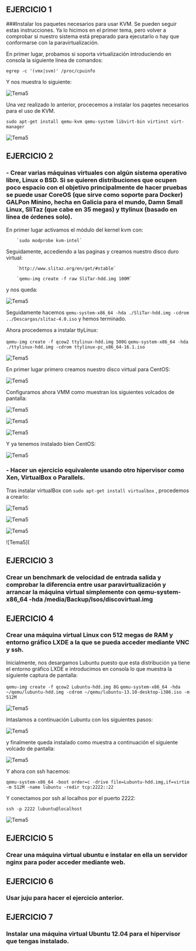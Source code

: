 ## EJERCICIO 1
###Instalar los paquetes necesarios para usar KVM. Se pueden seguir estas instrucciones. Ya lo hicimos en el primer tema, pero volver a comprobar si nuestro sistema está preparado para ejecutarlo o hay que conformarse con la paravirtualización.

En primer lugar, probamos si soporta virtualización introduciendo en consola la siguiente línea de comandos:

    egrep -c '(vmx|svm)' /proc/cpuinfo
    
  Y nos muestra lo siguiente:
  
  
  ![Tema5](http://ubuntuone.com/2LNcQHUFLSsMgGu1XqmdOg)
  
  
 Una vez realizado lo anterior, procecemos a instalar los paqetes necesarios para el uso de KVM.

    sudo apt-get install qemu-kvm qemu-system libvirt-bin virtinst virt-manager
    
  ![Tema5](http://ubuntuone.com/6tLLCoDHeLbMABIa7dglMe)



## EJERCICIO 2

### - Crear varias máquinas virtuales con algún sistema operativo libre, Linux o BSD. Si se quieren distribuciones que ocupen poco espacio con el objetivo principalmente de hacer pruebas se puede usar CoreOS (que sirve como soporte para Docker) GALPon Minino, hecha en Galicia para el mundo, Damn Small Linux, SliTaz (que cabe en 35 megas) y ttylinux (basado en línea de órdenes solo).

En primer lugar activamos el módulo del kernel kvm con:

        `sudo modprobe kvm-intel`
        
 Seguidamente, accediendo a las paginas y creamos nuestro disco duro virtual:
 
        `http://www.slitaz.org/en/get/#stable`
        
        `qemu-img create -f raw SliTar-hdd.img 100M`
        
y nos queda: 
        
  ![Tema5](http://ubuntuone.com/7eewNzlYyBjtrYvAI4FxXk)
        
Seguidamente hacemos `qemu-system-x86_64 -hda ./SliTar-hdd.img -cdrom ../Descargas/slitaz-4.0.iso` y hemos terminado.

Ahora procedemos a instalar ttyLinux:

`qemu-img create -f qcow2 ttylinux-hdd.img 500G`
`qemu-system-x86_64 -hda ./ttylinux-hdd.img -cdrom ttylinux-pc_x86_64-16.1.iso`


![Tema5](http://ubuntuone.com/4TlFpsgFsdxdNQKRa3YZAW)



En primer lugar primero creamos nuestro disco virtual para CentOS:

![Tema5](http://ubuntuone.com/47LUNp5fQwRaXhfDovMIDp)


Configuramos ahora VMM como muestran los siguientes volcados de pantalla:

![Tema5](http://ubuntuone.com/2tcbpA4phXYUzPqKXqrcNc)


![Tema5](http://ubuntuone.com/05wdf5uzKMVMEt6DCjdn0g)

![Tema5](http://ubuntuone.com/1LlqGU1XoMFNW79iQdWg9r)


Y ya tenemos instalado bien CentOS:


![Tema5](http://ubuntuone.com/6KAZE50woqePwfXn24K66v)


### - Hacer un ejercicio equivalente usando otro hipervisor como Xen, VirtualBox o Parallels.

Tras instalar virtualBox con `sudo apt-get install virtualbox` , procedemos a crearlo:

![Tema5](http://ubuntuone.com/2FBTdhQINnR7E2jiaYlRND)

![Tema5](http://ubuntuone.com/5FTRvJctE8NLVmdbvEPQB1)

![Tema5](http://ubuntuone.com/52wGZtevlN9wjaXV3m8441)

![Tema5](


## EJERCICIO 3

### Crear un benchmark de velocidad de entrada salida y comprobar la diferencia entre usar paravirtualización y arrancar la máquina virtual simplemente con qemu-system-x86_64 -hda /media/Backup/Isos/discovirtual.img





## EJERCICIO 4

### Crear una máquina virtual Linux con 512 megas de RAM y entorno gráfico LXDE a la que se pueda acceder mediante VNC y ssh.

Inicialmente, nos desargamos Lubuntu puesto que esta distribución ya tiene el entorno gráfico LXDE e introducimos en consola lo que muestra la siguiente captura de pantalla:


`qemu-img create -f qcow2 Lubuntu-hdd.img 8G`
`qemu-system-x86_64 -hda ~/qemu/lubuntu-hdd.img -cdrom ~/qemu/lubuntu-13.10-desktop-i386.iso -m 512M`

![Tema5](http://ubuntuone.com/2ryZvqfCS4F9RE4Ckdlybo)


Intaslamos a continuación Lubuntu con los siguientes pasos:


![Tema5](http://ubuntuone.com/79LMW0OE5PpPllCzieADWt)

y finalmente queda instalado como muestra a continuación el siguiente volcado de pantalla:


![Tema5](http://ubuntuone.com/2cAp8vVBTUrzPUPuQ4dBJw)

Y ahora con ssh hacemos:

`qemu-system-x86_64 -boot order=c -drive file=Lubuntu-hdd.img,if=virtio -m 512M -name lubuntu -redir tcp:2222::22`

Y conectamos por ssh al localhos por el puerto 2222:

`ssh -p 2222 lubuntu@localhost`


![Tema5](http://ubuntuone.com/58ka286k1EVWMlD5o9qAWE)



## EJERCICIO 5

### Crear una máquina virtual ubuntu e instalar en ella un servidor nginx para poder acceder mediante web.



## EJERCICIO 6

### Usar juju para hacer el ejercicio anterior.



## EJERCICIO 7

### Instalar una máquina virtual Ubuntu 12.04 para el hipervisor que tengas instalado.



